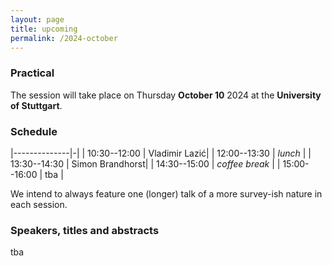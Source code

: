 ```yaml
---
layout: page
title: upcoming
permalink: /2024-october
---
```


### Practical

The session will take place on Thursday **October 10** 2024 at the **University of Stuttgart**.

### Schedule

|--------------|-|
| 10:30--12:00 | Vladimir Lazić|
| 12:00--13:30 | _lunch_ |
| 13:30--14:30 | Simon Brandhorst|
| 14:30--15:00 | _coffee break_ |
| 15:00--16:00 | tba |

We intend to always feature one (longer) talk of a more survey-ish nature in each session.

### Speakers, titles and abstracts

tba
